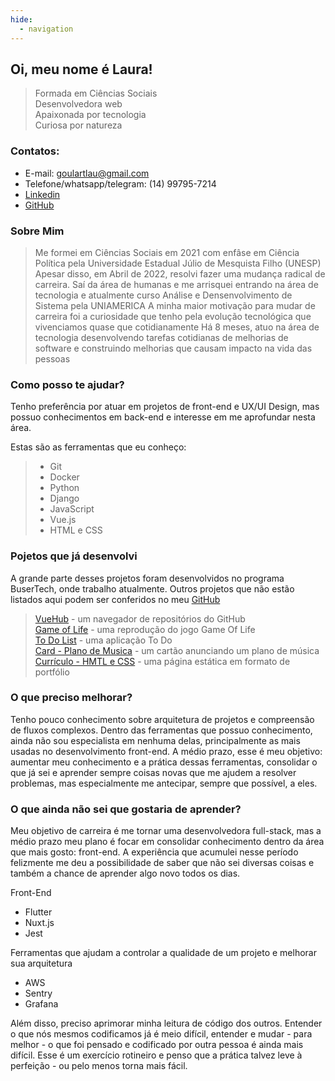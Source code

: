 ```yaml
---
hide:
  - navigation
---
```


<h2> Oi, meu nome é Laura! </h2>

> Formada em Ciências Sociais <br>
> Desenvolvedora web <br>
> Apaixonada por tecnologia <br>
> Curiosa por natureza

### Contatos:
- E-mail: goulartlau@gmail.com
- Telefone/whatsapp/telegram: (14) 99795-7214
- [Linkedin](https://www.linkedin.com/in/laura-fernandes-do-nascimento-66b0a725a/)
- [GitHub](https://github.com/launasci)


### Sobre Mim

> Me formei em Ciências Sociais em 2021 com enfâse em Ciência Política pela Universidade Estadual Júlio de Mesquista Filho (UNESP) 
> Apesar disso, em Abril de 2022, resolvi fazer uma mudança radical de carreira. Saí da área de humanas e me arrisquei entrando na área de tecnologia e atualmente curso Análise e Densenvolvimento de Sistema pela UNIAMERICA
> A minha maior motivação para mudar de carreira foi a curiosidade que tenho pela evolução tecnológica que vivenciamos quase que cotidianamente 
> Há 8 meses, atuo na área de tecnologia desenvolvendo tarefas cotidianas de melhorias de software e construindo melhorias que causam impacto na vida das pessoas

### Como posso te ajudar?

Tenho preferência por atuar em projetos de front-end e UX/UI Design, mas possuo conhecimentos em back-end e interesse em me aprofundar nesta área. <br>

Estas são as ferramentas que eu conheço:
> <ul>
>   <li>Git</li>
>   <li>Docker</li>
>   <li>Python</li>
>   <li>Django</li>
>   <li>JavaScript</li>
>   <li>Vue.js</li>
>   <li>HTML e CSS</li>
> </ul>


### Pojetos que já desenvolvi

A grande parte desses projetos foram desenvolvidos no programa BuserTech, onde trabalho atualmente. Outros projetos que não estão listados aqui podem ser conferidos no meu [GitHub](https://github.com/launasci)

> [VueHub](https://github.com/launasci/vue.hub)  - um navegador de repositórios do GitHub <br>
> [Game of Life](https://github.com/launasci/gameoflife)  - uma reprodução do jogo Game Of Life <br> 
> [To Do List](https://github.com/launasci/todovuetify)  - uma aplicação To Do <br>
> [Card - Plano de Musica](https://launasci.github.io/D6/)  - um cartão anunciando um plano de música <br>
> [Currículo - HMTL e CSS](https://launasci.github.io/D2.4/)  - uma página estática em formato de portfólio

### O que preciso melhorar?

Tenho pouco conhecimento sobre arquitetura de projetos e compreensão de fluxos complexos. Dentro das ferramentas que possuo conhecimento, ainda não sou especialista em nenhuma delas, principalmente as mais usadas no desenvolvimento front-end. A médio prazo, esse é meu objetivo: aumentar meu conhecimento e a prática dessas ferramentas, consolidar o que já sei e aprender sempre coisas novas que me ajudem a resolver problemas, mas especialmente me antecipar, sempre que possível, a eles.

### O que ainda não sei que gostaria de aprender?

Meu objetivo de carreira é me tornar uma desenvolvedora full-stack, mas a médio prazo meu plano é focar em consolidar conhecimento dentro da área que mais gosto: front-end. A experiência que acumulei nesse período felizmente me deu a possibilidade de saber que não sei diversas coisas e também a chance de aprender algo novo todos os dias. 

Front-End <br>
- Flutter <br>
- Nuxt.js <br>
- Jest

Ferramentas que ajudam a controlar a qualidade de um projeto e melhorar sua arquitetura <br>
- AWS <br>
- Sentry <br>
- Grafana

Além disso, preciso aprimorar minha leitura de código dos outros. Entender o que nós mesmos codificamos já é meio difícil, entender e mudar - para melhor - o que foi pensado e codificado por outra pessoa é ainda mais difícil. Esse é um exercício rotineiro e penso que a prática talvez leve à perfeição - ou pelo menos torna mais fácil.








